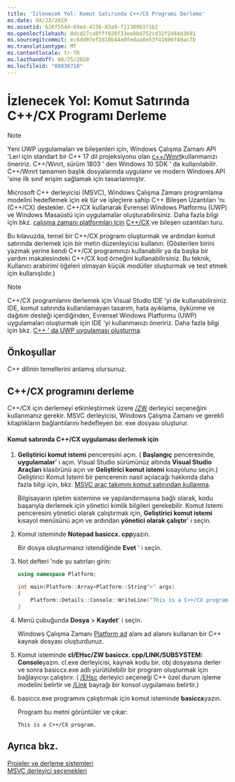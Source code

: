 ```yaml
---
title: 'İzlenecek Yol: Komut Satırında C++/CX Programı Derleme'
ms.date: 04/23/2019
ms.assetid: 626f5544-69ed-4736-83a9-f11389b371b2
ms.openlocfilehash: 8dcd27ca8fff826f33ee8bd752cd32f2d44d3691
ms.sourcegitcommit: ec6dd97ef3d10b44e0fedaa8e53f41696f49ac7b
ms.translationtype: MT
ms.contentlocale: tr-TR
ms.lasthandoff: 08/25/2020
ms.locfileid: "88836718"
---
```

# <a name="walkthrough-compiling-a-ccx-program-on-the-command-line"></a>İzlenecek Yol: Komut Satırında C++/CX Programı Derleme

> [!NOTE]
> Yeni UWP uygulamaları ve bileşenleri için, Windows Çalışma Zamanı API 'Leri için standart bir C++ 17 dil projeksiyonu olan [c++/Wınrt](/windows/uwp/cpp-and-winrt-apis/)kullanmanızı öneririz. C++/Wınrt, sürüm 1803 ' den Windows 10 SDK ' da kullanılabilir. C++/Wınrt tamamen başlık dosyalarında uygulanır ve modern Windows API 'sine ilk sınıf erişim sağlamak için tasarlanmıştır.

Microsoft C++ derleyicisi (MSVC), Windows Çalışma Zamanı programlama modelini hedeflemek için ek tür ve işleçlere sahip C++ Bileşen Uzantıları 'nı (C++/CX) destekler. C++/CX kullanarak Evrensel Windows Platformu (UWP) ve Windows Masaüstü için uygulamalar oluşturabilirsiniz. Daha fazla bilgi için bkz. [çalışma zamanı platformları Için](../extensions/component-extensions-for-runtime-platforms.md) [C++/CX](/archive/msdn-magazine/2013/april/component-extensions-a-tour-of-c-cx) ve bileşen uzantıları turu.

Bu kılavuzda, temel bir C++/CX programı oluşturmak ve ardından komut satırında derlemek için bir metin düzenleyicisi kullanın. (Gösterilen birini yazmak yerine kendi C++/CX programınızı kullanabilir ya da başka bir yardım makalesindeki C++/CX kod örneğini kullanabilirsiniz. Bu teknik, Kullanıcı arabirimi öğeleri olmayan küçük modüller oluşturmak ve test etmek için kullanışlıdır.)

> [!NOTE]
> C++/CX programlarını derlemek için Visual Studio IDE 'yi de kullanabilirsiniz. IDE, komut satırında kullanılamayan tasarım, hata ayıklama, öykünme ve dağıtım desteği içerdiğinden, Evrensel Windows Platformu (UWP) uygulamaları oluşturmak için IDE 'yi kullanmanızı öneririz. Daha fazla bilgi için bkz. [C++ ' da UWP uygulaması oluşturma](/windows/uwp/get-started/create-a-basic-windows-10-app-in-cpp).

## <a name="prerequisites"></a>Önkoşullar

C++ dilinin temellerini anlamış olursunuz.

## <a name="compiling-a-ccx-program"></a>C++/CX programını derleme

C++/CX için derlemeyi etkinleştirmek üzere [/ZW](reference/zw-windows-runtime-compilation.md) derleyici seçeneğini kullanmanız gerekir. MSVC derleyicisi, Windows Çalışma Zamanı ve gerekli kitaplıkların bağlantılarını hedefleyen bir. exe dosyası oluşturur.

#### <a name="to-compile-a-ccx-application-on-the-command-line"></a>Komut satırında C++/CX uygulaması derlemek için

1. **Geliştirici komut istemi** penceresini açın. ( **Başlangıç** penceresinde, **uygulamalar**' ı açın. Visual Studio sürümünüz altında **Visual Studio Araçları** klasörünü açın ve **Geliştirici komut istemi** kısayolunu seçin.) Geliştirici Komut İstemi bir pencerenin nasıl açılacağı hakkında daha fazla bilgi için, bkz. [MSVC araç takımını komut satırından kullanma](building-on-the-command-line.md).

   Bilgisayarın işletim sistemine ve yapılandırmasına bağlı olarak, kodu başarıyla derlemek için yönetici kimlik bilgileri gerekebilir. Komut Istemi penceresini yönetici olarak çalıştırmak için, **Geliştirici komut istemi** kısayol menüsünü açın ve ardından **yönetici olarak çalıştır**' ı seçin.

1. Komut isteminde **Notepad basiccx. cpp**yazın.

   Bir dosya oluşturmanız istendiğinde **Evet** ' i seçin.

1. Not defteri 'nde şu satırları girin:

    ```cpp
    using namespace Platform;

    int main(Platform::Array<Platform::String^>^ args)
    {
        Platform::Details::Console::WriteLine("This is a C++/CX program.");
    }
    ```

1. Menü çubuğunda **Dosya**  >  **Kaydet**' i seçin.

   Windows Çalışma Zamanı [Platform ad](../cppcx/platform-namespace-c-cx.md) alanı ad alanını kullanan bir C++ kaynak dosyası oluşturdunuz.

1. Komut isteminde **cl/EHsc/ZW basiccx. cpp/LINK/SUBSYSTEM: Console**yazın. cl.exe derleyicisi, kaynak kodu bir. obj dosyasına derler ve sonra basiccx.exe adlı yürütülebilir bir program oluşturmak için bağlayıcıyı çalıştırır. ( [/EHsc](reference/eh-exception-handling-model.md) derleyici seçeneği C++ özel durum işleme modelini belirtir ve [/Link](reference/link-pass-options-to-linker.md) bayrağı bir konsol uygulaması belirtir.)

1. basiccx.exe programını çalıştırmak için komut isteminde **basiccx**yazın.

   Program bu metni görüntüler ve çıkar:

    ```Output
    This is a C++/CX program.
    ```

## <a name="see-also"></a>Ayrıca bkz.

[Projeler ve derleme sistemleri](projects-and-build-systems-cpp.md)<br/>
[MSVC derleyici seçenekleri](reference/compiler-options.md)
